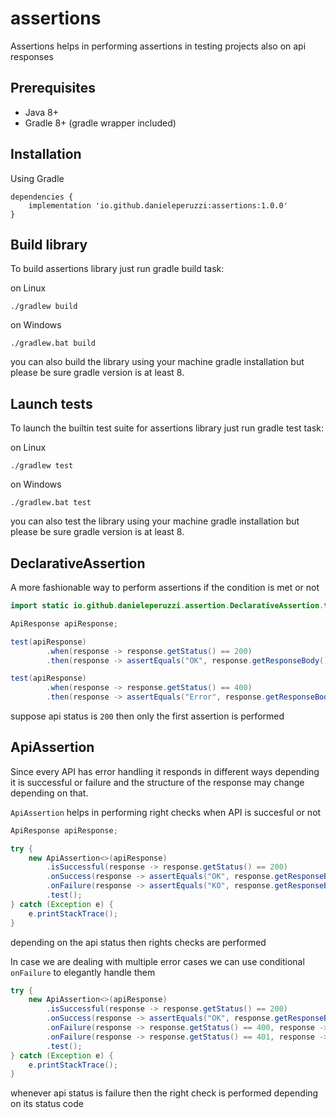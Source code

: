 # assertions

Assertions helps in performing assertions in testing projects also on api responses

## Prerequisites

- Java 8+
- Gradle 8+ (gradle wrapper included)

## Installation

Using Gradle

```
dependencies {
    implementation 'io.github.danieleperuzzi:assertions:1.0.0'
}
```

## Build library

To build assertions library just run gradle build task:

on Linux
```
./gradlew build
```

on Windows
```
./gradlew.bat build
```

you can also build the library using your machine gradle installation but please be sure gradle version is at least 8.

## Launch tests

To launch the builtin test suite for assertions library just run gradle test task:

on Linux
```
./gradlew test
```

on Windows
```
./gradlew.bat test
```

you can also test the library using your machine gradle installation but please be sure gradle version is at least 8.

## DeclarativeAssertion

A more fashionable way to perform assertions if the condition is met or not

```java
import static io.github.danieleperuzzi.assertion.DeclarativeAssertion.test; // used for readability

ApiResponse apiResponse;

test(apiResponse)
        .when(response -> response.getStatus() == 200)
        .then(response -> assertEquals("OK", response.getResponseBody().getStatus()));

test(apiResponse)
        .when(response -> response.getStatus() == 400)
        .then(response -> assertEquals("Error", response.getResponseBody().getStatus()));
```

suppose api status is ```200``` then only the first assertion is performed

## ApiAssertion

Since every API has error handling it responds in different ways depending it is successful or failure and the structure 
of the response may change depending on that.

```ApiAssertion``` helps in performing right checks when API is succesful or not

```java
ApiResponse apiResponse;

try {
    new ApiAssertion<>(apiResponse)
        .isSuccessful(response -> response.getStatus() == 200)
        .onSuccess(response -> assertEquals("OK", response.getResponseBody().getStatus()))
        .onFailure(response -> assertEquals("KO", response.getResponseBody().getStatus()))
        .test();
} catch (Exception e) {
    e.printStackTrace();
}
```

depending on the api status then rights checks are performed

In case we are dealing with multiple error cases we can use conditional ```onFailure``` to elegantly handle them

```java
try {
    new ApiAssertion<>(apiResponse)
        .isSuccessful(response -> response.getStatus() == 200)
        .onSuccess(response -> assertEquals("OK", response.getResponseBody().getStatus()))
        .onFailure(response -> response.getStatus() == 400, response -> assertEquals("Error 400", response.getResponseBody().getStatus()))
        .onFailure(response -> response.getStatus() == 401, response -> assertEquals("Error 401", response.getResponseBody().getStatus()))
        .test();
} catch (Exception e) {
    e.printStackTrace();
}
```

whenever api status is failure then the right check is performed depending on its status code
